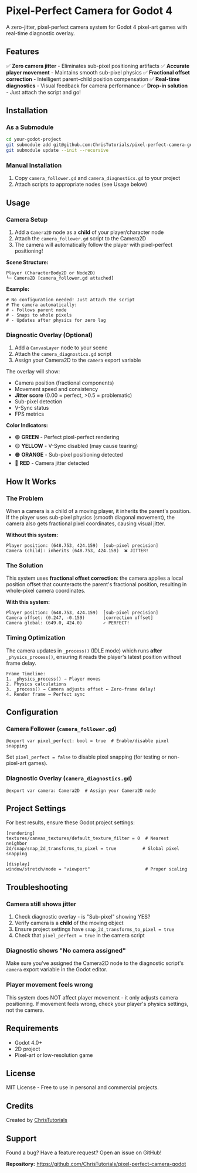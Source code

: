 # Pixel-Perfect Camera for Godot 4

A zero-jitter, pixel-perfect camera system for Godot 4 pixel-art games with real-time diagnostic overlay.

## Features

✅ **Zero camera jitter** - Eliminates sub-pixel positioning artifacts
✅ **Accurate player movement** - Maintains smooth sub-pixel physics
✅ **Fractional offset correction** - Intelligent parent-child position compensation
✅ **Real-time diagnostics** - Visual feedback for camera performance
✅ **Drop-in solution** - Just attach the script and go!

## Installation

### As a Submodule

```bash
cd your-godot-project
git submodule add git@github.com:ChrisTutorials/pixel-perfect-camera-godot.git addons/pixel_perfect_camera
git submodule update --init --recursive
```

### Manual Installation

1. Copy `camera_follower.gd` and `camera_diagnostics.gd` to your project
2. Attach scripts to appropriate nodes (see Usage below)

## Usage

### Camera Setup

1. Add a `Camera2D` node as a **child** of your player/character node
2. Attach the `camera_follower.gd` script to the Camera2D
3. The camera will automatically follow the player with pixel-perfect positioning!

**Scene Structure:**
```
Player (CharacterBody2D or Node2D)
└─ Camera2D [camera_follower.gd attached]
```

**Example:**
```gdscript
# No configuration needed! Just attach the script
# The camera automatically:
# - Follows parent node
# - Snaps to whole pixels
# - Updates after physics for zero lag
```

### Diagnostic Overlay (Optional)

1. Add a `CanvasLayer` node to your scene
2. Attach the `camera_diagnostics.gd` script
3. Assign your Camera2D to the `camera` export variable

The overlay will show:
- Camera position (fractional components)
- Movement speed and consistency
- **Jitter score** (0.00 = perfect, >0.5 = problematic)
- Sub-pixel detection
- V-Sync status
- FPS metrics

**Color Indicators:**
- 🟢 **GREEN** - Perfect pixel-perfect rendering
- 🟡 **YELLOW** - V-Sync disabled (may cause tearing)
- 🟠 **ORANGE** - Sub-pixel positioning detected
- 🔴 **RED** - Camera jitter detected

## How It Works

### The Problem

When a camera is a child of a moving player, it inherits the parent's position. If the player uses sub-pixel physics (smooth diagonal movement), the camera also gets fractional pixel coordinates, causing visual jitter.

**Without this system:**
```
Player position: (648.753, 424.159)  [sub-pixel precision]
Camera (child): inherits (648.753, 424.159)  ❌ JITTER!
```

### The Solution

This system uses **fractional offset correction**: the camera applies a local position offset that counteracts the parent's fractional position, resulting in whole-pixel camera coordinates.

**With this system:**
```
Player position: (648.753, 424.159)  [sub-pixel precision]
Camera offset: (0.247, -0.159)       [correction offset]
Camera global: (649.0, 424.0)        ✓ PERFECT!
```

### Timing Optimization

The camera updates in `_process()` (IDLE mode) which runs **after** `_physics_process()`, ensuring it reads the player's latest position without frame delay.

```
Frame Timeline:
1. _physics_process() → Player moves
2. Physics calculations
3. _process() → Camera adjusts offset ← Zero-frame delay!
4. Render frame → Perfect sync
```

## Configuration

### Camera Follower (`camera_follower.gd`)

```gdscript
@export var pixel_perfect: bool = true  # Enable/disable pixel snapping
```

Set `pixel_perfect = false` to disable pixel snapping (for testing or non-pixel-art games).

### Diagnostic Overlay (`camera_diagnostics.gd`)

```gdscript
@export var camera: Camera2D  # Assign your Camera2D node
```

## Project Settings

For best results, ensure these Godot project settings:

```
[rendering]
textures/canvas_textures/default_texture_filter = 0  # Nearest neighbor
2d/snap/snap_2d_transforms_to_pixel = true          # Global pixel snapping

[display]
window/stretch/mode = "viewport"                     # Proper scaling
```

## Troubleshooting

### Camera still shows jitter

1. Check diagnostic overlay - is "Sub-pixel" showing YES?
2. Verify camera is a **child** of the moving object
3. Ensure project settings have `snap_2d_transforms_to_pixel = true`
4. Check that `pixel_perfect = true` in the camera script

### Diagnostic shows "No camera assigned"

Make sure you've assigned the Camera2D node to the diagnostic script's `camera` export variable in the Godot editor.

### Player movement feels wrong

This system does NOT affect player movement - it only adjusts camera positioning. If movement feels wrong, check your player's physics settings, not the camera.

## Requirements

- Godot 4.0+
- 2D project
- Pixel-art or low-resolution game

## License

MIT License - Free to use in personal and commercial projects.

## Credits

Created by [ChrisTutorials](https://github.com/ChrisTutorials)

## Support

Found a bug? Have a feature request? Open an issue on GitHub!

**Repository:** https://github.com/ChrisTutorials/pixel-perfect-camera-godot
